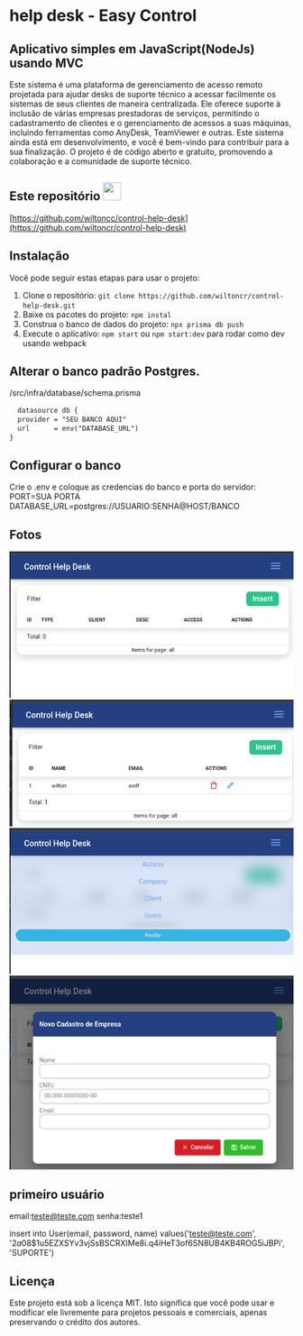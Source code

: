 # help desk - Easy Control

## Aplicativo simples em JavaScript(NodeJs) usando MVC

Este sistema é uma plataforma de gerenciamento de acesso remoto projetada para ajudar desks de suporte técnico a acessar facilmente os sistemas de seus clientes de maneira centralizada. Ele oferece suporte à inclusão de várias empresas prestadoras de serviços, permitindo o cadastramento de clientes e o gerenciamento de acessos a suas máquinas, incluindo ferramentas como AnyDesk, TeamViewer e outras. Este sistema ainda está em desenvolvimento, e você é bem-vindo para contribuir para a sua finalização. O projeto é de código aberto e gratuito, promovendo a colaboração e a comunidade de suporte técnico.

## Este repositório <img height="32" width="32" src="https://unpkg.com/simple-icons@v9/icons/github.svg" />

[https://github.com/wiltoncc/control-help-desk](https://github.com/wiltoncr/control-help-desk)

## Instalação
Você pode seguir estas etapas para usar o projeto: 

1. Clone o repositório: `git clone https://github.com/wiltoncr/control-help-desk.git`
2. Baixe os pacotes do projeto: `npm instal`
3. Construa o banco de dados do projeto: `npx prisma db push`
4. Execute o aplicativo: `npm start` ou `npm start:dev` para rodar como dev usando webpack

## Alterar o banco padrão Postgres.
/src/infra/database/schema.prisma
```code 
  datasource db {
  provider = "SEU BANCO AQUI"
  url      = env("DATABASE_URL")
}
```

## Configurar o banco
Crie o .env e coloque as credencias do banco e porta do servidor:</br>
PORT=SUA PORTA</br>
DATABASE_URL=postgres://USUARIO:SENHA@HOST/BANCO
## Fotos 
![Texto Alternativo](screenshots/homePage.png)
![Texto Alternativo](screenshots/grid.png)
![Texto Alternativo](screenshots/menuBurger.png)
![Texto Alternativo](screenshots/modalRegister.png)
## primeiro usuário
email:teste@teste.com
senha:teste1

insert into User(email, password, name) values('teste@teste.com', '$2a$08$1u5EZXSYv3vjSsBSCRXIMe8i.q4iHeT3of6SN8UB4KB4ROG5iJBPi', 'SUPORTE')
## Licença

Este projeto está sob a licença MIT.
Isto significa que você pode usar e modificar ele livremente para projetos pessoais e comerciais, apenas preservando o crédito dos autores.
